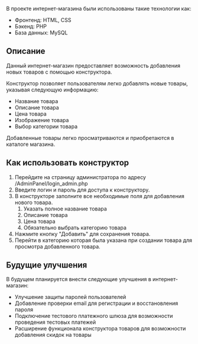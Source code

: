 В проекте интернет-магазина были использованы такие технологии как:
- Фронтенд: HTML, CSS
- Бэкенд: PHP
- База данных: MySQL

## Описание

Данный интернет-магазин предоставляет возможность добавления новых товаров с помощью конструктора.

Конструктор позволяет пользователям легко добавлять новые товары, указывая следующую информацию:
- Название товара
- Описание товара
- Цена товара
- Изображение товара
- Выбор категории товара

Добавленные товары легко просматриваются и приобретаются в каталоге магазина.

## Как использовать конструктор

1. Перейдите на страницу администратора по адресу /AdminPanel/login_admin.php
2. Введите логин и пароль для доступа к конструктору.
3. В конструкторе заполните все необходимые поля для добавления нового товара.
   1. Указать полное название товара
   2. Описание товара
   3. Цена товара
   4. Обязательно выбрать категорию товара
5. Нажмите кнопку "Добавить" для сохранения товара.
6. Перейти в категорию которая была указана при создании товара для просмотра добавленного товара.

## Будущие улучшения

В будущем планируется внести следующие улучшения в интернет-магазин:
- Улучшение защиты паролей пользователей
- Добавление проверки email для регистрации и восстановления пароля
- Подключение тестового платежного шлюза для возможности проведения тестовых платежей
- Расширение функционала конструктора товаров для возможности добавления скидок на товары 
